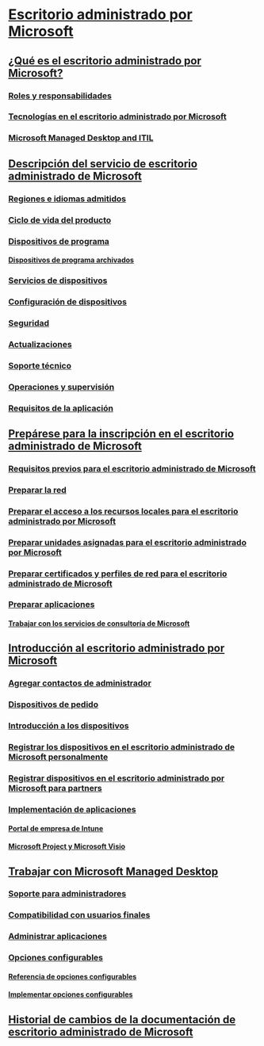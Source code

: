 # [Escritorio administrado por Microsoft](index.yml)
## [¿Qué es el escritorio administrado por Microsoft?](intro/index.md)
### [Roles y responsabilidades](intro/roles-and-responsibilities.md)
### [Tecnologías en el escritorio administrado por Microsoft](intro/technologies.md)
### [Microsoft Managed Desktop and ITIL](MMD-and-ITSM.md)
## [Descripción del servicio de escritorio administrado de Microsoft](service-description/index.md)
### [Regiones e idiomas admitidos](service-description/regions-languages.md)
### [Ciclo de vida del producto](service-description/device-lifecycle.md)
### [Dispositivos de programa](service-description/device-list.md)
#### [Dispositivos de programa archivados](service-description/archived-device-list.md)
### [Servicios de dispositivos](service-description/device-services.md)
### [Configuración de dispositivos](service-description/device-policies.md)
### [Seguridad](service-description/security.md)
### [Actualizaciones](service-description/updates.md)
### [Soporte técnico](service-description/support.md)
### [Operaciones y supervisión](service-description/operations-and-monitoring.md)
### [Requisitos de la aplicación](service-description/mmd-app-requirements.md)
## [Prepárese para la inscripción en el escritorio administrado de Microsoft](get-ready/index.md)
### [Requisitos previos para el escritorio administrado de Microsoft](get-ready/prerequisites.md)
### [Preparar la red](get-ready/network.md)
### [Preparar el acceso a los recursos locales para el escritorio administrado por Microsoft](get-ready/authentication.md)
### [Preparar unidades asignadas para el escritorio administrado por Microsoft](get-ready/mapped-drives.md)
### [Preparar certificados y perfiles de red para el escritorio administrado de Microsoft](get-ready/certs-wifi-lan.md)
### [Preparar aplicaciones](get-ready/apps.md)
#### [Trabajar con los servicios de consultoría de Microsoft](get-ready/apps-MCS.md)
## [Introducción al escritorio administrado por Microsoft](get-started/index.md)
### [Agregar contactos de administrador](get-started/add-admin-contacts.md)
### [Dispositivos de pedido](get-started/devices.md)
### [Introducción a los dispositivos](get-started/get-started-devices.md)
### [Registrar los dispositivos en el escritorio administrado de Microsoft personalmente](get-started/register-devices-self.md)
### [Registrar dispositivos en el escritorio administrado por Microsoft para partners](get-started/register-devices-partner.md)
### [Implementación de aplicaciones](get-started/deploy-apps.md)
#### [Portal de empresa de Intune](get-started/company-portal.md)
#### [Microsoft Project y Microsoft Visio](get-started/project-visio.md)
## [Trabajar con Microsoft Managed Desktop](working-with-managed-desktop/index.md)
### [Soporte para administradores](working-with-managed-desktop/admin-support.md)
### [Compatibilidad con usuarios finales](working-with-managed-desktop/end-user-support.md)
### [Administrar aplicaciones](working-with-managed-desktop/manage-apps.md)
### [Opciones configurables](working-with-managed-desktop/config-setting-overview.md)
#### [Referencia de opciones configurables](working-with-managed-desktop/config-setting-ref.md)
#### [Implementar opciones configurables](working-with-managed-desktop/config-setting-deploy.md)
## [Historial de cambios de la documentación de escritorio administrado de Microsoft](change-history-managed-desktop.md)

